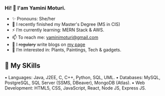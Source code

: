 ### Hi! 👋 I'am Yamini Moturi.
- ✨ Pronouns: She/her
- 🔭 I recently finished my Master's Degree (MS in CIS)
- ⚡  I’m currently learning: MERN Stack & AWS. 
- 📫 To reach me: yaminimoturi@gmail.com
- 📝 I <del>regulary</del> write blogs on <a href="https://yaminimoturi.blogspot.com">my page</a> 
- 🌱 I’m interested in: Plants, Paintings, Tech & gadgets.

<h2>🚀 My SKills</h2>
•	Languages: Java, J2EE, C, C++, Python, SQL, UML.
•	Databases: MySQL, PostgreSQL, SQL Server (SSMS, DBeaver), MongoDB (Atlas).
•	Web Development: HTML5, CSS, JavaScript, React, Node JS, Express JS.

